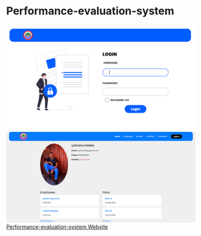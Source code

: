 # Performance-evaluation-system
![image alt](https://github.com/Yohanis2/Performance-evaluation-system/blob/c4f2663472280e2847fe4161be2ba70ef2b11a48/portfolio-7.png)
![image alt](https://github.com/Yohanis2/Performance-evaluation-system/blob/a5d9ea261ab401d3f85791a6b3ab72164a294391/homepage.png)
[Performance-evaluation-system Website](https://github.com/matthias22m/Performance-evaluation-system)
